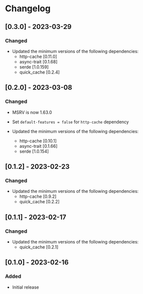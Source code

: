 
# Changelog

## [0.3.0] - 2023-03-29

### Changed

- Updated the minimum versions of the following dependencies:
  - http-cache [0.11.0]
  - async-trait [0.1.68]
  - serde [1.0.159]
  - quick_cache [0.2.4]

## [0.2.0] - 2023-03-08

### Changed

- MSRV is now 1.63.0
- Set `default-features = false` for `http-cache` dependency

- Updated the minimum versions of the following dependencies:
  - http-cache [0.10.1]
  - async-trait [0.1.66]
  - serde [1.0.154]

## [0.1.2] - 2023-02-23

### Changed

- Updated the minimum versions of the following dependencies:
  - http-cache [0.9.2]
  - quick_cache [0.2.2]

## [0.1.1] - 2023-02-17

### Changed

- Updated the minimum versions of the following dependencies:
  - quick_cache [0.2.1]

## [0.1.0] - 2023-02-16

### Added

- Initial release
